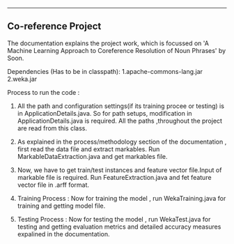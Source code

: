 -------------------------------------------------------------------------------------------------------
Co-reference Project
-------------------------------------------------------------------------------------------------------

The documentation explains the project work, which is focussed on 'A Machine Learning Approach to Coreference Resolution of Noun Phrases' by Soon.

Dependencies (Has to be in classpath):
1.apache-commons-lang.jar
2.weka.jar

Process to run the code :
1. All the path and configuration settings(if its training procee or testing) is in ApplicationDetails.java. So for path setups, 	        modification in ApplicationDetails.java is required. All the paths ,throughout the project are read from this class.

2. As explained in the process/methodology section of the documentation , first read the data file and extract markables.
   Run MarkableDataExtraction.java and get markables file.

3. Now, we have to get train/test instances and feature vector file.Input of markable file is required.
   Run FeatureExtraction.java and fet feature vector file in .arff format.

4. Training Process : Now for training the model , run WekaTraining.java for training and getting model file.

5. Testing Process : Now for testing the model , run WekaTest.java for testing and getting evaluation metrics and detailed accuracy measures expalined in the documentation.
